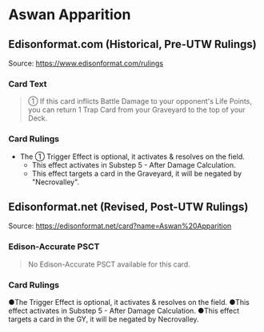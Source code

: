 # Aswan Apparition

## Edisonformat.com (Historical, Pre-UTW Rulings)

Source: https://www.edisonformat.com/rulings

### Card Text

> ① If this card inflicts Battle Damage to your opponent's Life Points, you can return 1 Trap Card from your Graveyard to the top of your Deck.

### Card Rulings

*   The ① Trigger Effect is optional, it activates & resolves on the field.
    *   This effect activates in Substep 5 - After Damage Calculation.
    *   This effect targets a card in the Graveyard, it will be negated by "Necrovalley".

## Edisonformat.net (Revised, Post-UTW Rulings)

Source: https://edisonformat.net/card?name=Aswan%20Apparition

### Edison-Accurate PSCT

> No Edison-Accurate PSCT available for this card.

### Card Rulings

●The Trigger Effect is optional, it activates & resolves on the field.
●This effect activates in Substep 5 - After Damage Calculation.
●This effect targets a card in the GY, it will be negated by Necrovalley.
            